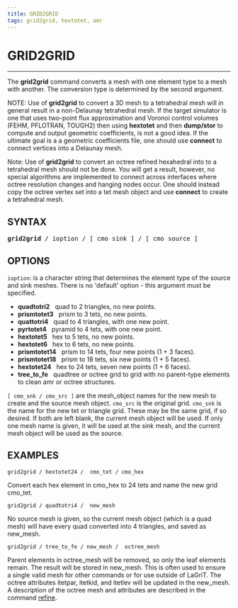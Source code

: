 ```yaml
---
title: GRID2GRID
tags: grid2grid, hextotet, amr
---
```


# GRID2GRID


-------------------


The **grid2grid** command converts a mesh with one element
type to a mesh with another. The conversion type is determined by the
second argument.

NOTE: Use of **grid2grid** to convert a 3D mesh to a tetrahedral mesh will in general result in a non-Delaunay tetrahedral mesh. If the target simulator is one that uses two-point flux approximation and Voronoi control volumes (FEHM, PFLOTRAN, TOUGH2) then using **hextotet** and then **dump/stor** to compute and output geometric coefficients, is not a good idea. If the ultimate goal is a a geometric coefficients file, one should use **connect** to connect vertices into a Delaunay mesh.

 
Note: Use of **grid2grid** to convert an octree refined hexahedral into to a tetrahedral mesh should not be done. You will get a result, however, no special algorithms are implemented to connect across interfaces where octree resolution changes and hanging nodes occur. One should instead copy the octree vertex set into a tet mesh object and use **connect** to create a tetrahedral mesh.


## SYNTAX

<pre>
<b>grid2grid</b> / ioption / [ cmo_sink ] / [ cmo_source ]
</pre>    
    

## OPTIONS


`ioption`: is a character string that determines the element type of the
source and sink meshes. There is no 'default' option - this argument
must be specified.

*  **quadtotri2**   quad to 2 triangles, no new points.  
*  **prismtotet3**   prism to 3 tets, no new points.  
*  **quattotri4**   quad to 4 triangles, with one new point.  
*  **pyrtotet4**   pyramid to 4 tets, with one new point.  
*  **hextotet5**   hex to 5 tets, no new points.  
*  **hextotet6**   hex to 6 tets, no new points.  
*  **prismtotet14**   prism to 14 tets, four new points (1 + 3 faces).  
*  **prismtotet18**   prism to 18 tets, six new points (1 + 5 faces).  
*  **hextotet24**   hex to 24 tets, seven new points (1 + 6 faces).  
*  **tree_to_fe**   quadtree or octree grid to grid with no parent-type elements to clean amr or octree structures. 


`[ cmo_snk / cmo_src ]` are the mesh_object names for the new mesh to create and the source mesh object. `cmo_src` is the original grid. `cmo_snk` is the name for the new tet or triangle grid. These may be the same grid, if so desired. If both are left blank, the current mesh object will be used. If only one mesh name
is given, it will be used at the sink mesh, and the current mesh object will be used as the source.


## EXAMPLES

```
grid2grid / hextotet24 /  cmo_tet / cmo_hex 
```
Convert each hex element in cmo_hex to 24 tets and name the new grid cmo_tet.

```
grid2grid / quadtotri4 /  new_mesh 
```
No source mesh is given, so the current mesh object (which is a quad
 mesh) will have every quad converted into 4 triangles, and saved as new_mesh.

```
grid2grid / tree_to_fe / new_mesh /  octree_mesh
```
Parent elements in octree_mesh will be removed, so only the leaf elements remain. The result will be stored in new_mesh.
This is often used to ensure a single valid mesh for other commands or for use outside of LaGriT. 
The octree attributes itetpar, itetkid, and itetlev will be updated in the new_mesh.
A description of the octree mesh and attributes are described in the command [refine](LaGriT/pages/docs/commands/REFINE.html).


